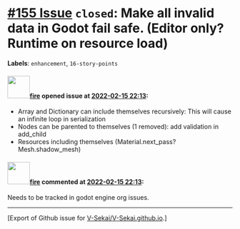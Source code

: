 # [\#155 Issue](https://github.com/V-Sekai/V-Sekai.github.io/issues/155) `closed`: Make all invalid data in Godot fail safe. (Editor only? Runtime on resource load)
**Labels**: `enhancement`, `16-story-points`


#### <img src="https://avatars.githubusercontent.com/u/32321?u=c2e06a3d2b49a467aa907e54aa259516440267cc&v=4" width="50">[fire](https://github.com/fire) opened issue at [2022-02-15 22:13](https://github.com/V-Sekai/V-Sekai.github.io/issues/155):

* Array and Dictionary can include themselves recursively: This will cause an infinite loop in serialization
* Nodes can be parented to themselves (1 removed): add validation in add_child
* Resources including themselves (Material.next_pass? Mesh.shadow_mesh)

#### <img src="https://avatars.githubusercontent.com/u/32321?u=c2e06a3d2b49a467aa907e54aa259516440267cc&v=4" width="50">[fire](https://github.com/fire) commented at [2022-02-15 22:13](https://github.com/V-Sekai/V-Sekai.github.io/issues/155#issuecomment-1107840133):

Needs to be tracked in godot engine org issues.


-------------------------------------------------------------------------------



[Export of Github issue for [V-Sekai/V-Sekai.github.io](https://github.com/V-Sekai/V-Sekai.github.io).]

